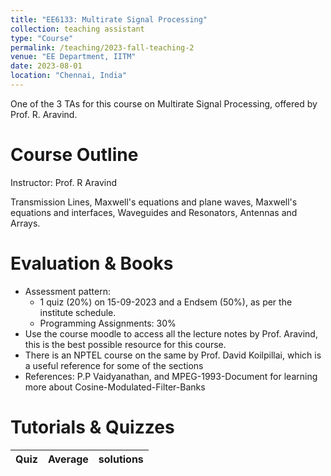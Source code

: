 ```yaml
---
title: "EE6133: Multirate Signal Processing"
collection: teaching assistant
type: "Course"
permalink: /teaching/2023-fall-teaching-2
venue: "EE Department, IITM"
date: 2023-08-01
location: "Chennai, India"
---
```


One of the 3 TAs for this course on Multirate Signal Processing, offered by Prof. R. Aravind.

Course Outline
======
Instructor: Prof. R Aravind

Transmission Lines, Maxwell's equations and plane waves, Maxwell's equations and interfaces, Waveguides and Resonators, Antennas and Arrays.

Evaluation & Books
======
- Assessment pattern:
  - 1 quiz (20%) on 15-09-2023 and a Endsem (50%), as per the institute schedule.
  - Programming Assignments: 30%
- Use the course moodle to access all the lecture notes by Prof. Aravind, this is the best possible resource for this course.
- There is an NPTEL course on the same by Prof. David Koilpillai, which is a useful reference for some of the sections
- References: P.P Vaidyanathan, and MPEG-1993-Document for learning more about Cosine-Modulated-Filter-Banks

Tutorials & Quizzes
======
| Quiz    | Average |  solutions |
| -------- | ------- |----------|
